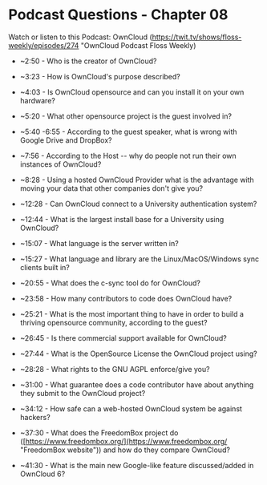 # Podcast Questions - Chapter 08

Watch or listen to this Podcast: OwnCloud
(https://twit.tv/shows/floss-weekly/episodes/274 "OwnCloud Podcast Floss Weekly)

* ~2:50 - Who is the creator of OwnCloud?



* ~3:23 - How is OwnCloud's purpose described?



* ~4:03 - Is OwnCloud opensource and can you install it on your own hardware?



* ~5:20 - What other opensource project is the guest involved in?



* ~5:40 -6:55 - According to the guest speaker, what is wrong with Google Drive and DropBox?



* ~7:56 - According to the Host -- why do people not run their own instances of OwnCloud?



* ~8:28 - Using a hosted OwnCloud Provider what is the advantage with moving your data that other companies don't give you?



* ~12:28 - Can OwnCloud connect to a University authentication system?



* ~12:44 - What is the largest install base for a University using OwnCloud?



* ~15:07 - What language is the server written in?  



* ~15:27 - What language and library are the Linux/MacOS/Windows sync clients built in?



* ~20:55 - What does the c-sync tool do for OwnCloud?



* ~23:58 - How many contributors to code does OwnCloud have?



* ~25:21 - What is the most important thing to have in order to build a thriving opensource community, according to the guest?



* ~26:45 - Is there commercial support available for OwnCloud?



* ~27:44 - What is the OpenSource License the OwnCloud project using?



* ~28:28 - What rights to the GNU AGPL enforce/give you?



* ~31:00 - What guarantee does a code contributor have about anything they submit to the OwnCloud project?



* ~34:12 - How safe can a web-hosted OwnCloud system be against hackers?



* ~37:30 - What does the FreedomBox project do ([https://www.freedombox.org/](https://www.freedombox.org/ "FreedomBox website")) and how do they compare OwnCloud?



* ~41:30 - What is the main new Google-like feature discussed/added in OwnCloud 6?

